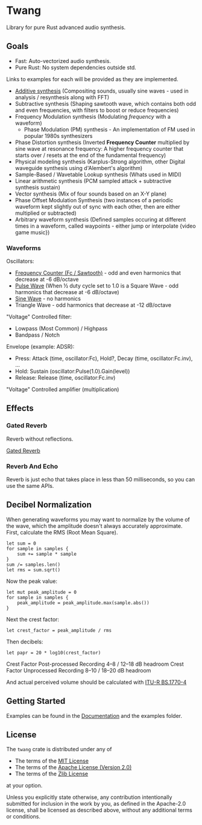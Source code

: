 # Twang
Library for pure Rust advanced audio synthesis.

## Goals
- Fast: Auto-vectorized audio synthesis.
- Pure Rust: No system dependencies outside std.

Links to examples for each will be provided as they are implemented.
- [Additive synthesis](https://github.com/AldaronLau/twang/blob/master/examples/piano.rs)
  (Compositing sounds, usually sine waves - used in analysis / resynthesis along
  with FFT)
- Subtractive synthesis (Shaping sawtooth wave, which contains both odd and even
  frequencies, with filters to boost or reduce frequencies)
- Frequency Modulation synthesis (Modulating *frequency* with a waveform)
  - Phase Modulation (PM) synthesis - An implementation of FM used in popular
    1980s synthesizers
- Phase Distortion synthesis (Inverted **Frequency Counter** multiplied by sine
  wave at resonance frequency: A higher frequency counter that starts over /
  resets at the end of the fundamental frequency)
- Physical modeling synthesis (Karplus-Strong algorithm, other Digital waveguide
  synthesis using d'Alembert's algorithm)
- Sample-Based / Wavetable Lookup synthesis (Whats used in MIDI)
- Linear arithmetic synthesis (PCM sampled attack + subtractive synthesis
  sustain)
- Vector synthesis (Mix of four sounds based on an X-Y plane)
- Phase Offset Modulation Synthesis (two instances of a periodic waveform kept
  slightly out of sync with each other, then are either multiplied or
  subtracted)
- Arbitrary waveform synthesis (Defined samples occuring at different times in
  a waveform, called waypoints - either jump or interpolate {video game music})

### Waveforms
Oscillators:
- [Frequency Counter (Fc / Sawtooth)](https://docs.rs/twang/latest/twang/struct.Fc.html) -
  odd and even harmonics that decrease at -6 dB/octave
- [Pulse Wave](https://docs.rs/twang/latest/twang/sig/struct.Signal.html#method.pulse)
  (When ½ duty cycle set to 1.0 is a Square Wave - odd harmonics that decrease
  at -6 dB/octave)
- [Sine Wave](https://docs.rs/twang/latest/twang/sig/struct.Signal.html#method.sine) -
  no harmonics
- Triangle Wave - odd harmonics that decrease at -12 dB/octave

"Voltage" Controlled filter:
- Lowpass (Most Common) / Highpass
- Bandpass / Notch

Envelope (example: ADSR):
- Press: Attack (time, oscillator:Fc), Hold?, Decay (time, oscillator:Fc.inv), …
- Hold: Sustain (oscillator:Pulse(1.0).Gain(level))
- Release: Release (time, oscillator:Fc.inv)

"Voltage" Controlled amplifier (multiplication)

## Effects
### Gated Reverb
Reverb without reflections.

[Gated Reverb](https://github.com/AldaronLau/twang/blob/master/examples/gate.rs)

### Reverb And Echo
Reverb is just echo that takes place in less than 50 milliseconds, so you can
use the same APIs.

## Decibel Normalization
When generating waveforms you may want to normalize by the volume of the wave,
which the amplitude doesn't always accurately approximate.  First, calculate the
RMS (Root Mean Square).
```
let sum = 0
for sample in samples {
    sum += sample * sample
}
sum /= samples.len()
let rms = sum.sqrt()
```

Now the peak value:
```
let mut peak_amplitude = 0
for sample in samples {
    peak_amplitude = peak_amplitude.max(sample.abs())
}
```

Next the crest factor:
```
let crest_factor = peak_amplitude / rms
```

Then decibels:

```
let papr = 20 * log10(crest_factor)
```

Crest Factor Post-processed Recording 4–8 / 12–18 dB headroom
Crest Factor Unprocessed Recording 8–10 / 18–20 dB headroom

And actual perceived volume should be calculated with
[ITU-R BS.1770-4](https://www.itu.int/dms_pubrec/itu-r/rec/bs/R-REC-BS.1770-4-201510-I!!PDF-E.pdf)

## Getting Started
Examples can be found in the [Documentation](https://docs.rs/twang) and the
examples folder.

## License
The `twang` crate is distributed under any of

- The terms of the
  [MIT License](https://github.com/AldaronLau/twang/blob/master/LICENSE-MIT)
- The terms of the
  [Apache License (Version 2.0)](https://github.com/AldaronLau/twang/blob/master/LICENSE-APACHE)
- The terms of the
  [Zlib License](https://github.com/AldaronLau/twang/blob/master/LICENSE-ZLIB)

at your option.

Unless you explicitly state otherwise, any contribution intentionally submitted
for inclusion in the work by you, as defined in the Apache-2.0 license, shall be
licensed as described above, without any additional terms or conditions.
